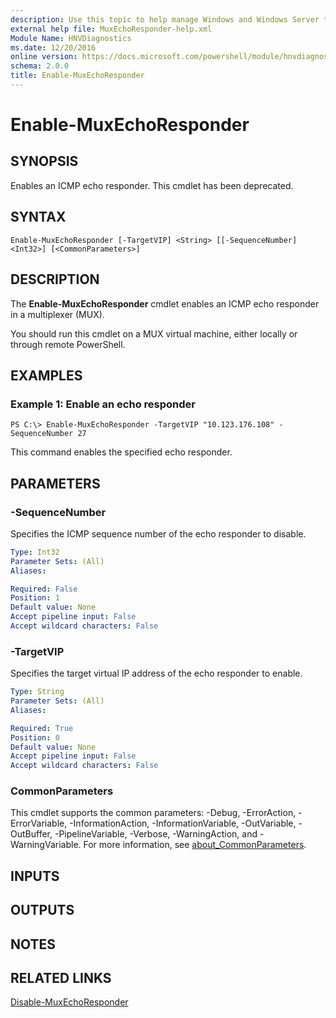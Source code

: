 ```yaml
---
description: Use this topic to help manage Windows and Windows Server technologies with Windows PowerShell.
external help file: MuxEchoResponder-help.xml
Module Name: HNVDiagnostics
ms.date: 12/20/2016
online version: https://docs.microsoft.com/powershell/module/hnvdiagnostics/enable-muxechoresponder?view=windowsserver2019-ps&wt.mc_id=ps-gethelp
schema: 2.0.0
title: Enable-MuxEchoResponder
---
```


# Enable-MuxEchoResponder

## SYNOPSIS
Enables an ICMP echo responder. This cmdlet has been deprecated.

## SYNTAX

```
Enable-MuxEchoResponder [-TargetVIP] <String> [[-SequenceNumber] <Int32>] [<CommonParameters>]
```

## DESCRIPTION
The **Enable-MuxEchoResponder** cmdlet enables an ICMP echo responder in a multiplexer (MUX).

You should run this cmdlet on a MUX virtual machine, either locally or through remote PowerShell.

## EXAMPLES

### Example 1: Enable an echo responder
```
PS C:\> Enable-MuxEchoResponder -TargetVIP "10.123.176.108" -SequenceNumber 27
```

This command enables the specified echo responder.

## PARAMETERS

### -SequenceNumber
Specifies the ICMP sequence number of the echo responder to disable.

```yaml
Type: Int32
Parameter Sets: (All)
Aliases: 

Required: False
Position: 1
Default value: None
Accept pipeline input: False
Accept wildcard characters: False
```

### -TargetVIP
Specifies the target virtual IP address of the echo responder to enable.

```yaml
Type: String
Parameter Sets: (All)
Aliases: 

Required: True
Position: 0
Default value: None
Accept pipeline input: False
Accept wildcard characters: False
```

### CommonParameters
This cmdlet supports the common parameters: -Debug, -ErrorAction, -ErrorVariable, -InformationAction, -InformationVariable, -OutVariable, -OutBuffer, -PipelineVariable, -Verbose, -WarningAction, and -WarningVariable. For more information, see [about_CommonParameters](https://go.microsoft.com/fwlink/?LinkID=113216).

## INPUTS

## OUTPUTS

## NOTES

## RELATED LINKS

[Disable-MuxEchoResponder](./Disable-MuxEchoResponder.md)

